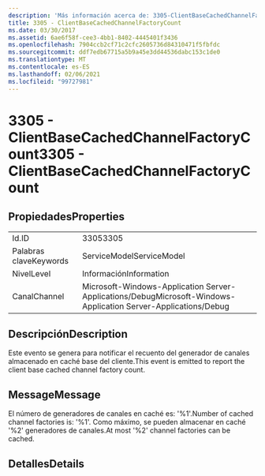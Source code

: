 ```yaml
---
description: 'Más información acerca de: 3305-ClientBaseCachedChannelFactoryCount'
title: 3305 - ClientBaseCachedChannelFactoryCount
ms.date: 03/30/2017
ms.assetid: 6ae6f58f-cee3-4bb1-8402-4445401f3436
ms.openlocfilehash: 7904ccb2cf71c2cfc2605736d84310471f5fbfdc
ms.sourcegitcommit: ddf7edb67715a5b9a45e3dd44536dabc153c1de0
ms.translationtype: MT
ms.contentlocale: es-ES
ms.lasthandoff: 02/06/2021
ms.locfileid: "99727981"
---
```

# <a name="3305---clientbasecachedchannelfactorycount"></a><span data-ttu-id="54012-103">3305 - ClientBaseCachedChannelFactoryCount</span><span class="sxs-lookup"><span data-stu-id="54012-103">3305 - ClientBaseCachedChannelFactoryCount</span></span>

## <a name="properties"></a><span data-ttu-id="54012-104">Propiedades</span><span class="sxs-lookup"><span data-stu-id="54012-104">Properties</span></span>  
  
|||  
|-|-|  
|<span data-ttu-id="54012-105">Id.</span><span class="sxs-lookup"><span data-stu-id="54012-105">ID</span></span>|<span data-ttu-id="54012-106">3305</span><span class="sxs-lookup"><span data-stu-id="54012-106">3305</span></span>|  
|<span data-ttu-id="54012-107">Palabras clave</span><span class="sxs-lookup"><span data-stu-id="54012-107">Keywords</span></span>|<span data-ttu-id="54012-108">ServiceModel</span><span class="sxs-lookup"><span data-stu-id="54012-108">ServiceModel</span></span>|  
|<span data-ttu-id="54012-109">Nivel</span><span class="sxs-lookup"><span data-stu-id="54012-109">Level</span></span>|<span data-ttu-id="54012-110">Información</span><span class="sxs-lookup"><span data-stu-id="54012-110">Information</span></span>|  
|<span data-ttu-id="54012-111">Canal</span><span class="sxs-lookup"><span data-stu-id="54012-111">Channel</span></span>|<span data-ttu-id="54012-112">Microsoft-Windows-Application Server-Applications/Debug</span><span class="sxs-lookup"><span data-stu-id="54012-112">Microsoft-Windows-Application Server-Applications/Debug</span></span>|  
  
## <a name="description"></a><span data-ttu-id="54012-113">Descripción</span><span class="sxs-lookup"><span data-stu-id="54012-113">Description</span></span>  

 <span data-ttu-id="54012-114">Este evento se genera para notificar el recuento del generador de canales almacenado en caché base del cliente.</span><span class="sxs-lookup"><span data-stu-id="54012-114">This event is emitted to report the client base cached channel factory count.</span></span>  
  
## <a name="message"></a><span data-ttu-id="54012-115">Message</span><span class="sxs-lookup"><span data-stu-id="54012-115">Message</span></span>  

 <span data-ttu-id="54012-116">El número de generadores de canales en caché es: '%1'.</span><span class="sxs-lookup"><span data-stu-id="54012-116">Number of cached channel factories is: '%1'.</span></span>  <span data-ttu-id="54012-117">Como máximo, se pueden almacenar en caché '%2' generadores de canales.</span><span class="sxs-lookup"><span data-stu-id="54012-117">At most '%2' channel factories can be cached.</span></span>  
  
## <a name="details"></a><span data-ttu-id="54012-118">Detalles</span><span class="sxs-lookup"><span data-stu-id="54012-118">Details</span></span>
